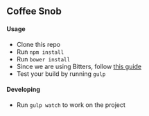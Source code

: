 ## Coffee Snob

#### Usage

* Clone this repo
* Run `npm install`
* Run `bower install`
* Since we are using Bitters, follow [this guide](https://gist.github.com/twhitacre/3b1825791d808cfdcc95)
* Test your build by running `gulp`

#### Developing

* Run `gulp watch` to work on the project